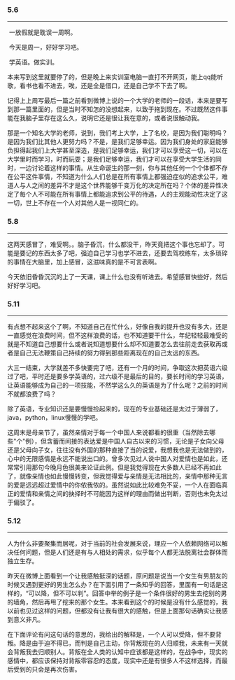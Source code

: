 ### 5.6

---

​	一放假就是耽误一周啊。

​	今天是周一，好好学习吧。

​	学英语。做实训。

​	本来写到这里就要停了的，但是晚上来实训室电脑一直打不开网页，能上qq能听歌，看书也看不进去，唉，还是全是借口，还是自己学不下去了啊。

​	记得上上周写最后一篇之前看到微博上说的一个大学的老师的一段话，本来是要写到那一篇里面的，但是当时不知怎的没想起来，以致于拖到现在。不过既然这件事能在我脑子里存在这么久，说明它还是很让我在意的，或者说很触动我。

​	那是一个知名大学的老师，说到，我们考上大学，上了名校，是因为我们聪明吗？是因为我们比其他人更努力吗？不是，是我们足够幸运。因为我们身处的家庭能够负担得起我们上大学甚至深造，是我们足够幸运，我们才可以享受这一切，可以在大学里时而学习，时而玩耍；是我们足够幸运，我们才可以在享受大学生活的同时，一边讨论着这样的事情。从生命诞生的那一刻，你与其他任何一个个体都不存在公平这件事情，不知道为什么人们总是在所有事情上都强迫症似的追求公平，难道人与人之间的差异不才是这个世界能够千变万化的决定所在吗？个体的差异性决定了每个人不可能在所有事情上都能追求到公平的待遇，人的主观能动性决定了这一切，世上不存在一个人对其他人是一视同仁的。

### 5.8

---

​	这两天感冒了，难受啊。。脑子昏沉，什么都没干，昨天竟把这个事也忘却了。可能是要记的东西太多了吧，强迫自己学习也学不进去，还要去驾校练车，太多琐碎的事情在大脑里，加上感冒，这滋味真的是不可言表啊。

​	今天依旧昏昏沉沉的上了一天课，课上什么也没有听进去。希望感冒快些好，然后好好学习吧。

### 5.11

---

​	有点想不起来这个了啊，不知道自己在忙什么，好像自我的提升也没有多大，还是一直感觉在浪费时间，但不这样浪费的话，也不知道要干什么，年纪轻轻最难受的就是不知道自己想要什么或者说知道想要什么却不知道要怎么去往前走去获取再或者是自己无法鞭策自己持续的努力得到那些距离现在的自己太远的东西。

​	大三一结束，大学就差不多快要完了吧，还有一个月的时间，争取这次把英语六级过了吧，平时还是要多学英语的，过六级不是最后的目的，要长时间的学习英语，让英语能够成为自己的一项技能，不然学这么久的英语是为了什么呢？之前的时间不就都浪费了吗？

​	除了英语，专业知识还是要慢慢捡起来的，现在的专业基础还是太过于薄弱了，java，python，linux慢慢的学吧。

​	这周末是母亲节了，虽然亲情对于每一个中国人来说都看的很重（当然除去哪些"个"例），但含蓄而间接的表达爱是中国人自古以来的习惯，无论是子女向父母还是父母向子女，往往没有外国的那种直接了当的说爱，我想我也是无法做到的，心中的无限感情是永远不能说出口的。曾多次见过人说中国人对爱情也是如此，还常常引用那句今晚月色很美来论证此例。但是我觉得现在大多数人已经不再如此了，就像亲情也如此慢慢转变，但我觉得爱与亲情是无法相比的，亲情中那种无言的爱是远远超过爱情中的你侬我侬的。虽然说如此比较难免不妥，一个人在面临真正的爱情和亲情之间的抉择时不可能因为这样的理由而做出判断，否则也未免太过于偏驳了。

### 5.12

---

​	人为什么非要聚集而居呢，对于当前的社会发展来说，理应一个人依赖网络可以解决任何问题，但是人们还是有与人相处的需求，似乎每个人都无法脱离社会群体而独立生存。

​	昨天在微博上面看到一个让我感触挺深的话题，原问题是说当一个女生有男朋友的时候又遇到更好的男生怎么办？在下面引用了一条知乎的回答，里面有一句话是这样的，“可以降，但不可以判”。回答中举的例子是一个条件很好的男生去挖别的男的墙角，然后再甩了挖来的那个女生。本来看到这个的时候是没有什么感觉的，我以前也见过这样的问题，但都没有让我有很大的感触，但是上面那句话确实让我感到意义非凡。

​	在下面评论有问这句话的意思的，我给出的解释是，一个人可以受降，但不要背叛。降是由于迫不得已，而判是自己主动，你背叛现在的人归顺我，未来有一天就会背叛我去归顺别人。背叛在全人类的认知中应该都是这样的，在战争中，现实的感情中，都应该保持对背叛零容忍的态度，现实中还是有很多人不这样选择，而最后受到的只会是再次伤害。



